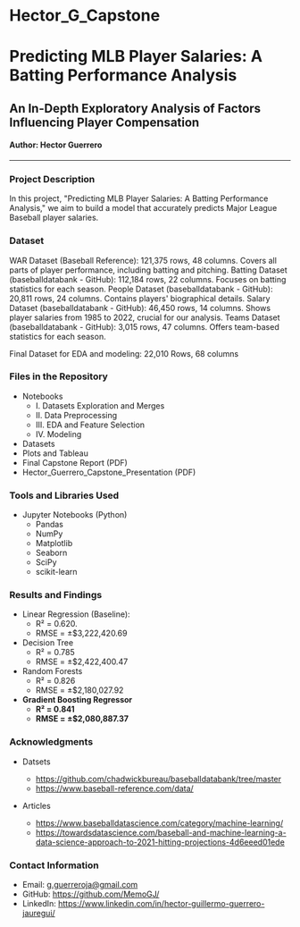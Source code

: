 # Hector_G_Capstone
# Predicting MLB Player Salaries: A Batting Performance Analysis
## An In-Depth Exploratory Analysis of Factors Influencing Player Compensation

#### Author: Hector Guerrero
---

### Project Description
In this project, "Predicting MLB Player Salaries: A Batting Performance Analysis," we aim to build a model that accurately predicts Major League Baseball player salaries.

### Dataset
WAR Dataset (Baseball Reference): 121,375 rows, 48 columns. Covers all parts of player performance, including batting and pitching.
Batting Dataset (baseballdatabank - GitHub): 112,184 rows, 22 columns. Focuses on batting statistics for each season.
People Dataset (baseballdatabank - GitHub): 20,811 rows, 24 columns. Contains players' biographical details.
Salary Dataset (baseballdatabank - GitHub): 46,450 rows, 14 columns. Shows player salaries from 1985 to 2022, crucial for our analysis.
Teams Dataset (baseballdatabank - GitHub): 3,015 rows, 47 columns. Offers team-based statistics for each season.

Final Dataset for EDA and modeling: 22,010 Rows, 68 columns

### Files in the Repository
- Notebooks
  - I. Datasets Exploration and Merges
  - II. Data Preprocessing
  - III. EDA and Feature Selection
  - IV. Modeling
- Datasets
- Plots and Tableau
- Final Capstone Report (PDF)
- Hector_Guerrero_Capstone_Presentation (PDF)

### Tools and Libraries Used
- Jupyter Notebooks (Python)
    - Pandas
    - NumPy
    - Matplotlib
    - Seaborn
    - SciPy
    - scikit-learn

### Results and Findings
- Linear Regression (Baseline):
    - R² = 0.620.
    - RMSE = ±$3,222,420.69
- Decision Tree
    - R² = 0.785
    - RMSE = ±$2,422,400.47
- Random Forests
    - R² = 0.826
    - RMSE = ±$2,180,027.92
- __Gradient Boosting Regressor__
    - __R² = 0.841__
    - __RMSE = ±$2,080,887.37__

### Acknowledgments
- Datsets
    - https://github.com/chadwickbureau/baseballdatabank/tree/master
    - https://www.baseball-reference.com/data/

- Articles
    - https://www.baseballdatascience.com/category/machine-learning/
    - https://towardsdatascience.com/baseball-and-machine-learning-a-data-science-approach-to-2021-hitting-projections-4d6eeed01ede

### Contact Information
- Email: g.guerreroja@gmail.com
- GitHub: https://github.com/MemoGJ/
- LinkedIn: https://www.linkedin.com/in/hector-guillermo-guerrero-jauregui/
    

